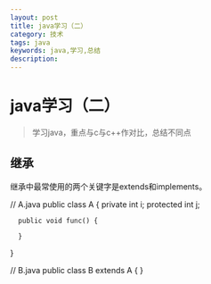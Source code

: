 ```yaml
---
layout: post
title: java学习（二）
category: 技术
tags: java
keywords: java,学习,总结
description: 
---
```


# java学习（二）

> 学习java，重点与c与c++作对比，总结不同点

## 继承
继承中最常使用的两个关键字是extends和implements。

  // A.java
  public class A {
      private int i;
      protected int j;
   
      public void func() {
   
      }
  }
  
  // B.java
  public class B extends A {
  }



